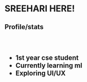 <h1>SREEHARI HERE!</h1>
<h2>Profile/stats<h2>

<br>
<ul>
<li><b>1st year cse student</b></li>
<li><b>Currently learning ml</b></li>
<li><b>Exploring UI/UX</b></li>
</ul>


